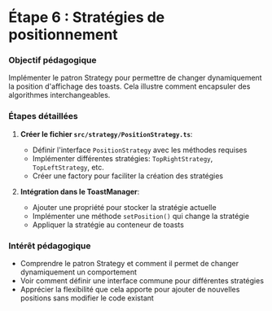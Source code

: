 # Étape 6 : Stratégies de positionnement

### Objectif pédagogique
Implémenter le patron Strategy pour permettre de changer dynamiquement la position d'affichage des toasts. Cela illustre comment encapsuler des algorithmes interchangeables.

### Étapes détaillées
1. **Créer le fichier `src/strategy/PositionStrategy.ts`**:
   - Définir l'interface `PositionStrategy` avec les méthodes requises
   - Implémenter différentes stratégies: `TopRightStrategy`, `TopLeftStrategy`, etc.
   - Créer une factory pour faciliter la création des stratégies

2. **Intégration dans le ToastManager**:
   - Ajouter une propriété pour stocker la stratégie actuelle
   - Implémenter une méthode `setPosition()` qui change la stratégie
   - Appliquer la stratégie au conteneur de toasts

### Intérêt pédagogique
- Comprendre le patron Strategy et comment il permet de changer dynamiquement un comportement
- Voir comment définir une interface commune pour différentes stratégies
- Apprécier la flexibilité que cela apporte pour ajouter de nouvelles positions sans modifier le code existant